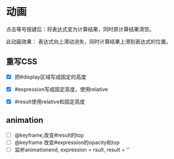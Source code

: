 # 动画
点击等号按键后：将表达式变为计算结果，同时原计算结果清空。

此动画效果：
表达式向上滑动消失，同时计算结果上滑到表达式的位置。
## 重写CSS
- [x] 把#display区域写成固定的高度
 - [x] #expression写成固定高度，使用relative
 - [x] #result使用relative和固定高度


## animation
- [ ] @keyframe,改变#result的top
- [ ] @keyframe 改变#expression的opacity和top
- [ ] 监听animationend, expression = rsult, result = ''
